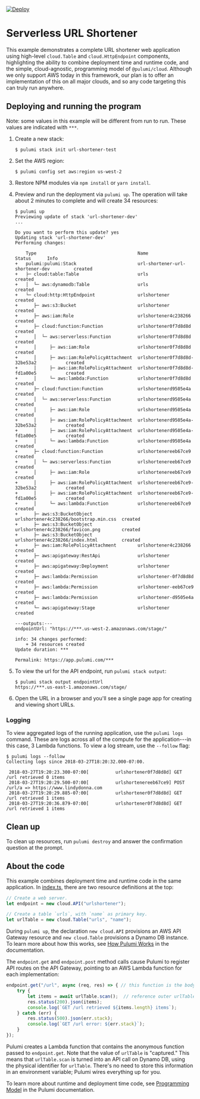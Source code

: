 [![Deploy](https://get.pulumi.com/new/button.svg)](https://app.pulumi.com/new)

# Serverless URL Shortener

This example demonstrates a complete URL shortener web application using high-level `cloud.Table` and
`cloud.HttpEndpoint` components, highlighting the ability to combine deployment time and runtime code, and the simple,
cloud-agnostic, programming model of `@pulumi/cloud`.  Although we only support AWS today in this framework, our plan
is to offer an implementation of this on all major clouds, and so any code targeting this can truly run anywhere.

## Deploying and running the program

Note: some values in this example will be different from run to run.  These values are indicated
with `***`.

1. Create a new stack:

    ```
    $ pulumi stack init url-shortener-test
    ```

1. Set the AWS region:

    ```
    $ pulumi config set aws:region us-west-2
    ```

1. Restore NPM modules via `npm install` or `yarn install`.

1. Preview and run the deployment via `pulumi up`. The operation will take about 2 minutes to
   complete and will create 34 resources:

    ```
    $ pulumi up
    Previewing update of stack 'url-shortener-dev'
    ...

    Do you want to perform this update? yes
    Updating stack 'url-shortener-dev'
    Performing changes:

        Type                                      Name                                    Status      Info
    +   pulumi:pulumi:Stack                       url-shortener-url-shortener-dev         created
    +   ├─ cloud:table:Table                      urls                                    created
    +   │  └─ aws:dynamodb:Table                  urls                                    created
    +   └─ cloud:http:HttpEndpoint                urlshortener                            created
    +      ├─ aws:s3:Bucket                       urlshortener                            created
    +      ├─ aws:iam:Role                        urlshortener4c238266                    created
    +      ├─ cloud:function:Function             urlshortener0f7d8d8d                    created
    +      │  └─ aws:serverless:Function          urlshortener0f7d8d8d                    created
    +      │     ├─ aws:iam:Role                  urlshortener0f7d8d8d                    created
    +      │     ├─ aws:iam:RolePolicyAttachment  urlshortener0f7d8d8d-32be53a2           created
    +      │     ├─ aws:iam:RolePolicyAttachment  urlshortener0f7d8d8d-fd1a00e5           created
    +      │     └─ aws:lambda:Function           urlshortener0f7d8d8d                    created
    +      ├─ cloud:function:Function             urlshortenerd9505e4a                    created
    +      │  └─ aws:serverless:Function          urlshortenerd9505e4a                    created
    +      │     ├─ aws:iam:Role                  urlshortenerd9505e4a                    created
    +      │     ├─ aws:iam:RolePolicyAttachment  urlshortenerd9505e4a-32be53a2           created
    +      │     ├─ aws:iam:RolePolicyAttachment  urlshortenerd9505e4a-fd1a00e5           created
    +      │     └─ aws:lambda:Function           urlshortenerd9505e4a                    created
    +      ├─ cloud:function:Function             urlshortenereeb67ce9                    created
    +      │  └─ aws:serverless:Function          urlshortenereeb67ce9                    created
    +      │     ├─ aws:iam:Role                  urlshortenereeb67ce9                    created
    +      │     ├─ aws:iam:RolePolicyAttachment  urlshortenereeb67ce9-32be53a2           created
    +      │     ├─ aws:iam:RolePolicyAttachment  urlshortenereeb67ce9-fd1a00e5           created
    +      │     └─ aws:lambda:Function           urlshortenereeb67ce9                    created
    +      ├─ aws:s3:BucketObject                 urlshortener4c238266/bootstrap.min.css  created
    +      ├─ aws:s3:BucketObject                 urlshortener4c238266/favicon.png        created
    +      ├─ aws:s3:BucketObject                 urlshortener4c238266/index.html         created
    +      ├─ aws:iam:RolePolicyAttachment        urlshortener4c238266                    created
    +      ├─ aws:apigateway:RestApi              urlshortener                            created
    +      ├─ aws:apigateway:Deployment           urlshortener                            created
    +      ├─ aws:lambda:Permission               urlshortener-0f7d8d8d                   created
    +      ├─ aws:lambda:Permission               urlshortener-eeb67ce9                   created
    +      ├─ aws:lambda:Permission               urlshortener-d9505e4a                   created
    +      └─ aws:apigateway:Stage                urlshortener                            created

    ---outputs:---
    endpointUrl: "https://***.us-west-2.amazonaws.com/stage/"

    info: 34 changes performed:
        + 34 resources created
    Update duration: ***

    Permalink: https://app.pulumi.com/***
    ```

1. To view the url for the API endpoint, run `pulumi stack output`:

    ```
    $ pulumi stack output endpointUrl
    https://***.us-east-1.amazonaws.com/stage/
    ```

1. Open the URL in a browser and you'll see a single page app for creating and viewing short URLs.

### Logging

To view aggregated logs of the running application, use the `pulumi logs` command. These are logs across all of the compute for the application---in this case, 3 Lambda functions. To view a log stream, use the `--follow` flag:

```
$ pulumi logs --follow
Collecting logs since 2018-03-27T18:20:32.000-07:00.

 2018-03-27T19:20:23.300-07:00[          urlshortener0f7d8d8d] GET /url retrieved 0 items
 2018-03-27T19:20:29.500-07:00[          urlshortenereeb67ce9] POST /url/a => https://www.lindydonna.com
 2018-03-27T19:20:29.885-07:00[          urlshortener0f7d8d8d] GET /url retrieved 1 items
 2018-03-27T19:20:36.879-07:00[          urlshortener0f7d8d8d] GET /url retrieved 1 items
```

## Clean up

To clean up resources, run `pulumi destroy` and answer the confirmation question at the prompt.

## About the code

This example combines deployment time and runtime code in the same application. In [index.ts](./index.ts), there are two resource definitions at the top:

```typescript
// Create a web server.
let endpoint = new cloud.API("urlshortener");

// Create a table `urls`, with `name` as primary key.
let urlTable = new cloud.Table("urls", "name");
```

During `pulumi up`, the declaration `new cloud.API` provisions an AWS API Gateway resource and `new cloud.Table` provisions a Dynamo DB instance. To learn more about how this works, see [How Pulumi Works](https://pulumi.io/reference/how.html) in the documentation.

The `endpoint.get` and `endpoint.post` method calls cause Pulumi to register API routes on the API Gateway, pointing to an AWS Lambda function for each implementation:

```typescript
endpoint.get("/url", async (req, res) => { // this function is the body of the Lambda
    try {
        let items = await urlTable.scan();  // reference outer urlTable definition
        res.status(200).json(items);
        console.log(`GET /url retrieved ${items.length} items`);
    } catch (err) {
        res.status(500).json(err.stack);
        console.log(`GET /url error: ${err.stack}`);
    }
});
```

Pulumi creates a Lambda function that contains the anonymous function passed to `endpoint.get`. Note that the value of `urlTable` is "captured." This means that `urlTable.scan` is turned into an API call on Dynamo DB, using the physical identifier for `urlTable`. There's no need to store this information in an environment variable; Pulumi wires everything up for you.

To learn more about runtime and deployment time code, see [Programming Model](https://pulumi.io/reference/programming-model.html) in the Pulumi documentation.

